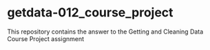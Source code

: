 # getdata-012_course_project
This repository contains the answer to the Getting and Cleaning Data Course Project assignment
